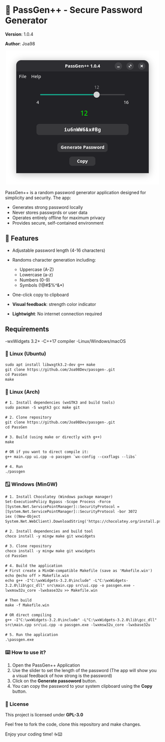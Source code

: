 # 🔐 PassGen++ - Secure Password Generator

**Version**: 1.0.4

**Author**: Joa98

<p align="center">
<img src="img/img-2.png" />
</p>

PassGen++ is a random password generator application designed for simplicity and security.
The app:

- Generates strong password locally
- Never stores passwprds or user data
- Operates entirely offline for maximum privacy
- Provides secure, self-contained environment

## 🚀 Features

- Adjustable password length (4-16 characters)
- Randoms character generation including:
    - Uppercase (A-Z)
    - Lowercase (a-z)
    - Numbers (0-9)
    - Symbols (!@#$%^&*)

- One-click copy to clipboard
- **Visual feedback**: strength color indicator
- **Lightwight**: No internet connection required

## Requirements

-wxWidgets 3.2+
-C++17 compiler
-Linux/Windows/macOS

### 🐧 Linux (Ubuntu)
```
sudo apt install libwxgtk3.2-dev g++ make
git clone https://github.com/Joa98Dev/passgen-.git
cd PassGen
make
```

### 🐧 Linux (Arch)

```
# 1. Install dependencies (wxGTK3 and build tools)
sudo pacman -S wxgtk3 gcc make git

# 2. Clone repository
git clone https://github.com/Joa98Dev/passgen-.git
cd PassGen

# 3. Build (using make or directly with g++)
make

# OR if you want to direct compile it:
g++ main.cpp ui.cpp -o passgen `wx-config --cxxflags --libs`

# 4. Run
./passgen
```

### 🪟 Windows (MinGW)
```
# 1. Install Chocolatey (Windows package manager)
Set-ExecutionPolicy Bypass -Scope Process -Force
[System.Net.ServicePointManager]::SecurityProtocol = [System.Net.ServicePointManager]::SecurityProtocol -bor 3072
iex ((New-Object System.Net.WebClient).DownloadString('https://chocolatey.org/install.ps1'))

# 2. Install dependencies and build tool
choco install -y mingw make git wxwidgets

# 3. Clone repository
choco install -y mingw make git wxwidgets
cd PassGen

# 4. Build the application
# First create a MinGW-compatible Makefile (save as 'Makefile.win')
echo @echo off > Makefile.win
echo g++ -I"C:\wxWidgets-3.2.0\include" -L"C:\wxWidgets-3.2.0\lib\gcc_dll" src\main.cpp src\ui.cpp -o passgen.exe -lwxmsw32u_core -lwxbase32u >> Makefile.win

# Then build
make -f Makefile.win

# OR direct compiling
g++ -I"C:\wxWidgets-3.2.0\include" -L"C:\wxWidgets-3.2.0\lib\gcc_dll" src\main.cpp src\ui.cpp -o passgen.exe -lwxmsw32u_core -lwxbase32u

# 5. Run the application
.\passgen.exe

```

### ⌨️ How to use it?

1. Open the PassGen++ Application
2. Use the slider to set the length of the password (The app will show you a visual feedback of how strong is the password)
3. Click on the **Generate passoword** button.
4. You can copy the password to your system clipboard using the **Copy** button.

### 📜 License

This project is licensed under **GPL-3.0**

Feel free to fork the code, clone this repository and make changes.

Enjoy your coding time! ☕⌨️
